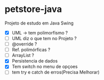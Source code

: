 # petstore-java
Projeto de estudo em Java Swing

 - [x] UML -> tem polimorfismo ?
 - [ ] UML diz o que tem no Projeto ?
 - [ ] @override ? 
 - [ ] Ref. polimórficas ?
 - [ ] ArrayList ?
 - [x] Persistencia de dados 
 - [x] Tem switch no menu de opçoes 
 - [ ] tem try e catch de erros(Precisa Melhorar)
